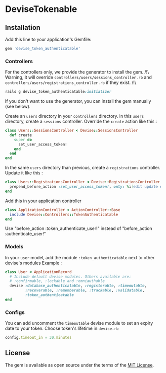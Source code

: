 # DeviseTokenable

## Installation

Add this line to your application's Gemfile:

```ruby
gem 'devise_token_authenticatable'
```

### Controllers

For the controllers only, we provide the generator to install the gem.
/!\ Warning, it will override `controllers/users/sessions_controller.rb` and `controllers/users/registrations_controller.rb` if they exist. /!\

```ruby
rails g devise_token_authenticatable:initializer
```

If you don't want to use the generator, you can install the gem manually (see below).

Create an `users` directory in your `controllers` directory.
In this `users` directory, create a `sessions` controller.
Override the `create` action like this :

```ruby
class Users::SessionsController < Devise::SessionsController
  def create
    super do
      set_user_access_token!
    end
  end
end
```

In the same `users` directory than previous, create a `registrations` controller.
Update it like this :

```ruby
class Users::RegistrationsController < Devise::RegistrationsController
  prepend_before_action :set_user_access_token!, only: %i[edit update destroy]
end
```

Add this in your application controller

```ruby
class ApplicationController < ActionController::Base
  include Devise::Controllers::TokenAuthenticatable
end
```

Use "before_action :token_authenticate_user!" instead of "before_action :authenticate_user!"

### Models

In your `user` model, add the module `:token_authenticatable` next to other devise's modules
Example :

```ruby
class User < ApplicationRecord
  # Include default devise modules. Others available are:
  # :confirmable, :lockable and :omniauthable
  devise :database_authenticatable, :registerable, :timeoutable,
         :recoverable, :rememberable, :trackable, :validatable,
         :token_authenticatable
end
```

### Configs

You can add uncomment the `timeoutable` devise module to set an expiry date to your token.
Choose token's lifetime in `devise.rb`

```ruby
config.timeout_in = 30.minutes
```

## License

The gem is available as open source under the terms of the [MIT License](https://opensource.org/licenses/MIT).
